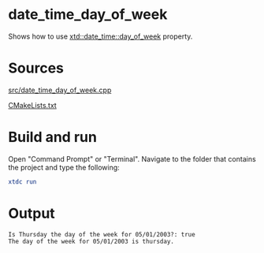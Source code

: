 # date_time_day_of_week

Shows how to use [xtd::date_time::day_of_week](../../../../src/xtd.core/include/xtd/date_time.h) property.

# Sources

[src/date_time_day_of_week.cpp](src/date_time_day_of_week.cpp)

[CMakeLists.txt](CMakeLists.txt)

# Build and run

Open "Command Prompt" or "Terminal". Navigate to the folder that contains the project and type the following:

```cmake
xtdc run
```

# Output

```
Is Thursday the day of the week for 05/01/2003?: true
The day of the week for 05/01/2003 is thursday.
```
